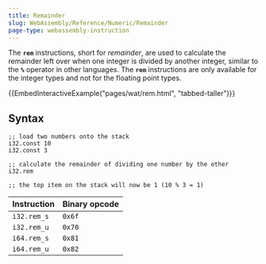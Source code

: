 ```yaml
---
title: Remainder
slug: WebAssembly/Reference/Numeric/Remainder
page-type: webassembly-instruction
---
```




The **`rem`** instructions, short for _remainder_, are used to calculate the remainder left over when one integer is divided by another integer, similar to the **`%`** operator in other languages. The **`rem`** instructions are only available for the integer types and not for the floating point types.

{{EmbedInteractiveExample("pages/wat/rem.html", "tabbed-taller")}}

## Syntax

```wasm
;; load two numbers onto the stack
i32.const 10
i32.const 3

;; calculate the remainder of dividing one number by the other
i32.rem

;; the top item on the stack will now be 1 (10 % 3 = 1)
```

| Instruction | Binary opcode |
| ----------- | ------------- |
| `i32.rem_s` | `0x6f`        |
| `i32.rem_u` | `0x70`        |
| `i64.rem_s` | `0x81`        |
| `i64.rem_u` | `0x82`        |
